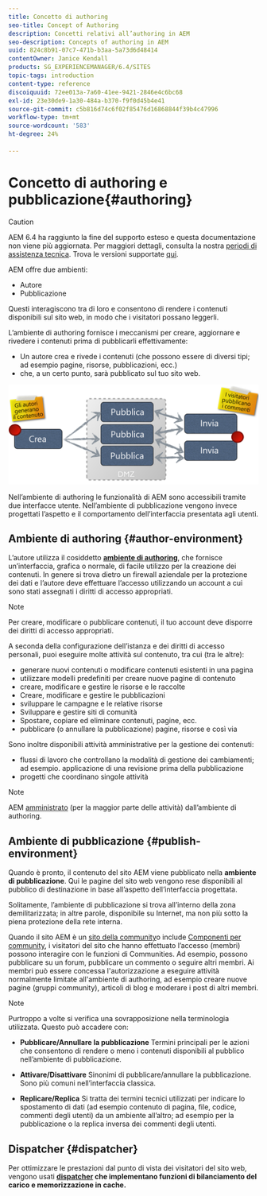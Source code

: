```yaml
---
title: Concetto di authoring
seo-title: Concept of Authoring
description: Concetti relativi all’authoring in AEM
seo-description: Concepts of authoring in AEM
uuid: 824c8b91-07c7-471b-b3aa-5a73d6d48414
contentOwner: Janice Kendall
products: SG_EXPERIENCEMANAGER/6.4/SITES
topic-tags: introduction
content-type: reference
discoiquuid: 72ee013a-7a60-41ee-9421-2846e4c6bc68
exl-id: 23e30de9-1a30-484a-b370-f9f0d45b4e41
source-git-commit: c5b816d74c6f02f85476d16868844f39b4c47996
workflow-type: tm+mt
source-wordcount: '583'
ht-degree: 24%

---
```


# Concetto di authoring e pubblicazione{#authoring}

>[!CAUTION]
>
>AEM 6.4 ha raggiunto la fine del supporto esteso e questa documentazione non viene più aggiornata. Per maggiori dettagli, consulta la nostra [periodi di assistenza tecnica](https://helpx.adobe.com/it/support/programs/eol-matrix.html). Trova le versioni supportate [qui](https://experienceleague.adobe.com/docs/).

AEM offre due ambienti:

* Autore
* Pubblicazione

Questi interagiscono tra di loro e consentono di rendere i contenuti disponibili sul sito web, in modo che i visitatori possano leggerli.

L’ambiente di authoring fornisce i meccanismi per creare, aggiornare e rivedere i contenuti prima di pubblicarli effettivamente:

* Un autore crea e rivede i contenuti (che possono essere di diversi tipi; ad esempio pagine, risorse, pubblicazioni, ecc.)
* che, a un certo punto, sarà pubblicato sul tuo sito web.

![chlimage_1-289](assets/chlimage_1-289.png)

Nell’ambiente di authoring le funzionalità di AEM sono accessibili tramite due interfacce utente. Nell’ambiente di pubblicazione vengono invece progettati l’aspetto e il comportamento dell’interfaccia presentata agli utenti.

## Ambiente di authoring {#author-environment}

L’autore utilizza il cosiddetto **[ambiente di authoring](/help/sites-authoring/home.md)**, che fornisce un’interfaccia, grafica o normale, di facile utilizzo per la creazione dei contenuti. In genere si trova dietro un firewall aziendale per la protezione dei dati e l’autore deve effettuare l’accesso utilizzando un account a cui sono stati assegnati i diritti di accesso appropriati.

>[!NOTE]
>
>Per creare, modificare o pubblicare contenuti, il tuo account deve disporre dei diritti di accesso appropriati.

A seconda della configurazione dell’istanza e dei diritti di accesso personali, puoi eseguire molte attività sul contenuto, tra cui (tra le altre):

* generare nuovi contenuti o modificare contenuti esistenti in una pagina
* utilizzare modelli predefiniti per creare nuove pagine di contenuto
* creare, modificare e gestire le risorse e le raccolte
* Creare, modificare e gestire le pubblicazioni
* sviluppare le campagne e le relative risorse
* Sviluppare e gestire siti di comunità
* Spostare, copiare ed eliminare contenuti, pagine, ecc.
* pubblicare (o annullare la pubblicazione) pagine, risorse e così via

Sono inoltre disponibili attività amministrative per la gestione dei contenuti:

* flussi di lavoro che controllano la modalità di gestione dei cambiamenti; ad esempio. applicazione di una revisione prima della pubblicazione
* progetti che coordinano singole attività

>[!NOTE]
>
>AEM [amministrato](/help/sites-administering/home.md) (per la maggior parte delle attività) dall’ambiente di authoring.

## Ambiente di pubblicazione {#publish-environment}

Quando è pronto, il contenuto del sito AEM viene pubblicato nella **ambiente di pubblicazione**. Qui le pagine del sito web vengono rese disponibili al pubblico di destinazione in base all’aspetto dell’interfaccia progettata.

Solitamente, l’ambiente di pubblicazione si trova all’interno della zona demilitarizzata; in altre parole, disponibile su Internet, ma non più sotto la piena protezione della rete interna.

Quando il sito AEM è un [sito della community](/help/communities/overview.md)o include [Componenti per community](/help/communities/author-communities.md), i visitatori del sito che hanno effettuato l’accesso (membri) possono interagire con le funzioni di Communities. Ad esempio, possono pubblicare su un forum, pubblicare un commento o seguire altri membri. Ai membri può essere concessa l&#39;autorizzazione a eseguire attività normalmente limitate all&#39;ambiente di authoring, ad esempio creare nuove pagine (gruppi community), articoli di blog e moderare i post di altri membri.

>[!NOTE]
>
>Purtroppo a volte si verifica una sovrapposizione nella terminologia utilizzata. Questo può accadere con:
>
>* **Pubblicare/Annullare la pubblicazione**
   >  Termini principali per le azioni che consentono di rendere o meno i contenuti disponibili al pubblico nell’ambiente di pubblicazione.
>
>* **Attivare/Disattivare**
   >  Sinonimi di pubblicare/annullare la pubblicazione. Sono più comuni nell’interfaccia classica.
>
>* **Replicare/Replica**
   >  Si tratta dei termini tecnici utilizzati per indicare lo spostamento di dati (ad esempio contenuto di pagina, file, codice, commenti degli utenti) da un ambiente all’altro; ad esempio per la pubblicazione o la replica inversa dei commenti degli utenti.
>


## Dispatcher {#dispatcher}

Per ottimizzare le prestazioni dal punto di vista dei visitatori del sito web, vengono usati **[dispatcher](https://helpx.adobe.com/experience-manager/dispatcher/user-guide.html) che implementano funzioni di bilanciamento del carico e memorizzazione in cache.**
